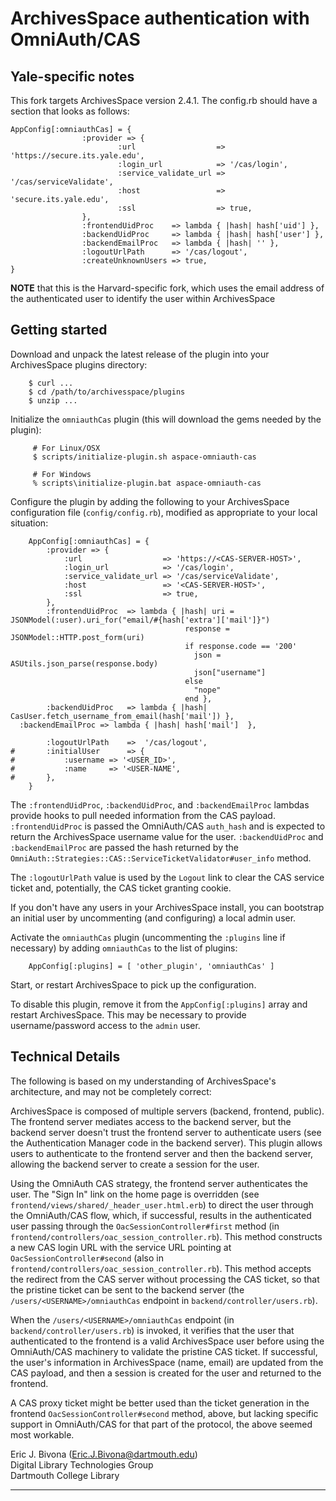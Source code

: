 ArchivesSpace authentication with OmniAuth/CAS
==================================

Yale-specific notes
------------

This fork targets ArchivesSpace version 2.4.1. The config.rb should have a section
that looks as follows:

```
AppConfig[:omniauthCas] = {
                :provider => {
                        :url                  => 'https://secure.its.yale.edu',
                        :login_url            => '/cas/login',
                        :service_validate_url => '/cas/serviceValidate',
                        :host                 => 'secure.its.yale.edu',
                        :ssl                  => true,
                },
                :frontendUidProc    => lambda { |hash| hash['uid'] },
                :backendUidProc     => lambda { |hash| hash['user'] },
                :backendEmailProc   => lambda { |hash| '' },
                :logoutUrlPath      => '/cas/logout',
                :createUnknownUsers => true,
}
```

**NOTE** that this is the Harvard-specific fork, which uses the email address of the
authenticated user to identify the user within ArchivesSpace


Getting started
-------------

Download and unpack the latest release of the plugin into your
ArchivesSpace plugins directory:

```
	$ curl ...
	$ cd /path/to/archivesspace/plugins
	$ unzip ...
```

Initialize the `omniauthCas` plugin (this will download the gems
needed by the plugin):

```
     # For Linux/OSX
     $ scripts/initialize-plugin.sh aspace-omniauth-cas
     
     # For Windows
     % scripts\initialize-plugin.bat aspace-omniauth-cas
```

Configure the plugin by adding the following to your ArchivesSpace
configuration file (`config/config.rb`), modified as appropriate to
your local situation:

```
	AppConfig[:omniauthCas] = {
		:provider => {
			:url                  => 'https://<CAS-SERVER-HOST>',
			:login_url            => '/cas/login',
			:service_validate_url => '/cas/serviceValidate',
			:host                 => '<CAS-SERVER-HOST>',
			:ssl                  => true,
		},
		:frontendUidProc  => lambda { |hash| uri =  JSONModel(:user).uri_for("email/#{hash['extra']['mail']}")
                                       response = JSONModel::HTTP.post_form(uri)
                                       if response.code == '200'
                                         json = ASUtils.json_parse(response.body)
                                         json["username"]
                                       else
                                         "nope"
                                       end },
  		:backendUidProc   => lambda { |hash| CasUser.fetch_username_from_email(hash['mail']) },
  :backendEmailProc => lambda { |hash| hash['mail']  },

		:logoutUrlPath    =>  '/cas/logout',
#       :initialUser      => {
#	        :username => '<USER_ID>',
#           :name     => '<USER-NAME',
#       },
	}
```

The `:frontendUidProc`, `:backendUidProc`, and `:backendEmailProc`
lambdas provide hooks to pull needed information from the CAS
payload.  `:frontendUidProc` is passed the OmniAuth/CAS `auth_hash` and
is expected to return the ArchivesSpace username value for the user.
`:backendUidProc` and `:backendEmailProc` are passed the hash returned
by the `OmniAuth::Strategies::CAS::ServiceTicketValidator#user_info` method.

The `:logoutUrlPath` value is used by the `Logout` link to clear the
CAS service ticket and, potentially, the CAS ticket granting cookie.

If you don't have any users in your ArchivesSpace install, you can
bootstrap an initial user by uncommenting (and configuring) a local
admin user.

Activate the `omniauthCas` plugin (uncommenting the `:plugins` line if
necessary) by adding `omniauthCas` to the list of plugins:

```
	AppConfig[:plugins] = [ 'other_plugin', 'omniauthCas' ]
```

Start, or restart ArchivesSpace to pick up the configuration.

To disable this plugin, remove it from the `AppConfig[:plugins]`
array and restart ArchivesSpace.  This may be necessary to provide
username/password access to the `admin` user.

Technical Details
---------------

The following is based on my understanding of ArchivesSpace's
architecture, and may not be completely correct:

ArchivesSpace is composed of multiple servers (backend, frontend,
public).  The frontend server mediates access to the backend server,
but the backend server doesn't trust the frontend server to
authenticate users (see the Authentication Manager code in the backend
server).  This plugin allows users to authenticate to the frontend
server and then the backend server, allowing the backend server to
create a session for the user.

Using the OmniAuth CAS strategy, the frontend server authenticates the
user.  The "Sign In" link on the home page is overridden (see
`frontend/views/shared/_header_user.html.erb`) to direct the user
through the OmniAuth/CAS flow, which, if successful, results in the
authenticated user passing through the `OacSessionController#first`
method (in `frontend/controllers/oac_session_controller.rb`).  This
method constructs a new CAS login URL with the service URL pointing at
`OacSessionController#second` (also in
`frontend/controllers/oac_session_controller.rb`).  This method
accepts the redirect from the CAS server without processing the CAS
ticket, so that the pristine ticket can be sent to the backend server
(the `/users/<USERNAME>/omniauthCas` endpoint in
`backend/controller/users.rb`).

When the `/users/<USERNAME>/omniauthCas` endpoint (in
`backend/controller/users.rb`) is invoked, it verifies that the user
that authenticated to the frontend is a valid ArchivesSpace user
before using the OmniAuth/CAS machinery to validate the pristine CAS
ticket.  If successful, the user's information in ArchivesSpace (name,
email) are updated from the CAS payload, and then a session is created
for the user and returned to the frontend.

A CAS proxy ticket might be better used than the ticket generation in
the frontend `OacSessionController#second` method, above, but lacking
specific support in OmniAuth/CAS for that part of the protocol, the
above seemed most workable.

Eric J. Bivona (<Eric.J.Bivona@dartmouth.edu>)  
Digital Library Technologies Group  
Dartmouth College Library  

---
